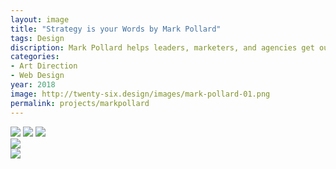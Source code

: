 ```yaml
---
layout: image
title: "Strategy is your Words by Mark Pollard"
tags: Design
discription: Mark Pollard helps leaders, marketers, and agencies get out of their heads and into the wild using a combination of training, strategy, and writing. He needed a new website to house his essays, resources, and podcast and wanted something that felt both literary and quirky. I designed and developed a simple, typographic-led website that put Mark's content, blending clean design and hand-drawn elements.
categories:
- Art Direction
- Web Design
year: 2018
image: http://twenty-six.design/images/mark-pollard-01.png
permalink: projects/markpollard
---
```


<img src="http://twenty-six.design/images/mark-pollard-01.png">
<img src="http://twenty-six.design/images/mark-pollard-02.png">
<img src="http://twenty-six.design/images/mark-pollard-03.png">

<div class="images-left"><img src="http://twenty-six.design/images/mark-pollard-04.png"></div>
<div class="images-right"><img src="http://twenty-six.design/images/mark-pollard-07.png"></div>



